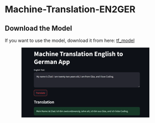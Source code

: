 # Machine-Translation-EN2GER
## Download the Model
If you want to use the model, download it from here: [tf_model](https://drive.google.com/drive/folders/10FTe8TDVdg1DLYw9ofqLnV7zhnzkxYqL?usp=drive_link)

<p align="center">
  <img src="Deployment.png" alt="Model Preview" width="400"/>
</p>
